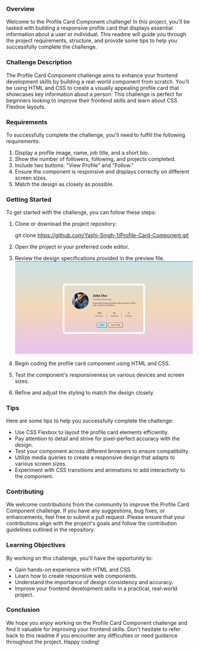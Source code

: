 ### Overview
Welcome to the Profile Card Component challenge! In this project, you'll be tasked with building a responsive profile card that displays essential information about a user or individual. This readme will guide you through the project requirements, structure, and provide some tips to help you successfully complete the challenge.

### Challenge Description
The Profile Card Component challenge aims to enhance your frontend development skills by building a real-world component from scratch. You'll be using HTML and CSS to create a visually appealing profile card that showcases key information about a person. This challenge is perfect for beginners looking to improve their frontend skills and learn about CSS Flexbox layouts.

### Requirements
To successfully complete the challenge, you'll need to fulfill the following requirements:

1. Display a profile image, name, job title, and a short bio.
2. Show the number of followers, following, and projects completed.
3. Include two buttons: "View Profile" and "Follow."
4. Ensure the component is responsive and displays correctly on different screen sizes.
5. Match the design as closely as possible.

### Getting Started
To get started with the challenge, you can follow these steps:

1. Clone or download the project repository:
   
   git clone https://github.com/Yashi-Singh-1/Profile-Card-Component.git
   
2. Open the project in your preferred code editor.
3. Review the design specifications provided in the  preview file. ![desktop-cover.png](Profile-Card-Component-Preview.png) 
4. Begin coding the profile card component using HTML and CSS.
5. Test the component's responsiveness on various devices and screen sizes.
6. Refine and adjust the styling to match the design closely.

### Tips
Here are some tips to help you successfully complete the challenge:

- Use CSS Flexbox to layout the profile card elements efficiently.
- Pay attention to detail and strive for pixel-perfect accuracy with the design.
- Test your component across different browsers to ensure compatibility.
- Utilize media queries to create a responsive design that adapts to various screen sizes.
- Experiment with CSS transitions and animations to add interactivity to the component.

### Contributing
We welcome contributions from the community to improve the Profile Card Component challenge. If you have any suggestions, bug fixes, or enhancements, feel free to submit a pull request. Please ensure that your contributions align with the project's goals and follow the contribution guidelines outlined in the repository.

### Learning Objectives
By working on this challenge, you'll have the opportunity to:

- Gain hands-on experience with HTML and CSS.
- Learn how to create responsive web components.
- Understand the importance of design consistency and accuracy.
- Improve your frontend development skills in a practical, real-world project.

### Conclusion
We hope you enjoy working on the Profile Card Component challenge and find it valuable for improving your frontend skills. Don't hesitate to refer back to this readme if you encounter any difficulties or need guidance throughout the project. Happy coding!
